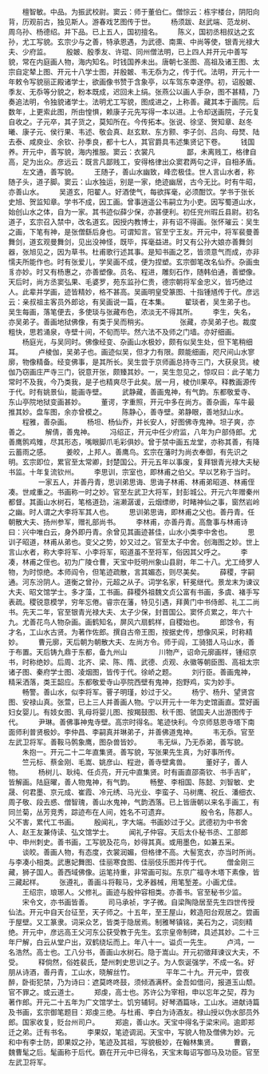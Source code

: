 <!-- { "loadSidebar": true } -->
　　檀智敏。中品。为振武校尉。窦云：师于董伯仁。僧悰云：栋宇楼台，阴阳向背，历观前古，独见斯人。游春戏艺图传于世。
　　杨须跋、赵武端、范龙树、周乌孙、杨德绍。并下品。已上五人，国初擅名。
　　陈义，国初丞相叔达之玄孙，尤工写貌。玄宗少与之善，特承恩遇，为武德、南熏、中尚等使，银青光禄大夫、少府监。
　　殷皴、殷季友、许琨、同州僧法明，已上四人并开元中善写貌，常在内庭画人物，海内知名。时钱国养未出。唐朝七圣图、高祖及诸王图、太宗自定辇上图、开元十八学士图，并殷皴、韦无忝为之，传于代。法明，开元十一年敕令写貌丽正殿诸学士，欲画像书赞于含象亭，以车驾东幸遂停。初，诏殷皴、季友、无忝等分貌之，粉本既成，迟回未上绢。张燕公以画人手杂，图不甚精，乃奏追法明，令独貌诸学士。法明尤工写貌，图成进之，上称善。藏其本于画院。后数年，上更索此图，所由惶惧，赖康子元先写得一本以进。上令却送画院，子元复自收之。子元卒，其子货之，莫知所在。今传拓本。张说、徐坚、贺知章、赵冬曦、康子元、侯行果、韦述、敬会真、赵玄默、东方颢、李子剑、吕向、母燹、陆去泰、咸庾业、余钦、孙季良，都十七人，其官爵具韦述集贤记下卷。
　　钱国养。开元中，善写貌，海内推服。窦云：衣裳凡
　　
　　鄙，未离贱工，格律自高，足为出众。彦远云：既言凡鄙贱工，安得格律出众窦君两句之评，自相矛盾。
　　左文通，善写貌。
　　王随子，善山水幽致，峰峦极佳。世人言山水者，称随子头，道子脚。窦云：山水独运，别是一家，绝迹幽居，古今无比。时有牛昭，亦善山水。
　　吴道玄，阳翟人。好酒使气，每欲挥毫，必须酣饮。学书于张长史旭、贺监知章。学书不成，因工画。曾事逍遥公韦嗣立为小吏。因写蜀道山水，始创山水之体，自为一家。其书迹似薛少保，亦甚便利。初任兖州瑕丘县尉。初名道子，玄宗召入禁中，改名道玄。因授内教博士，非有诏不得画。张怀璀云：吴生之画，下笔有神，是张僧繇后身也。可谓知言。官至宁王友。开元中，将军裴曼善舞剑，道玄观曼舞剑，见出没神怪，既毕，挥毫益进。时又有公孙大娘亦善舞剑器，张旭见之，因为草书。杜甫歌行述其事。是知书画之艺，皆须意气而成，亦非懦夫所能作也。时有张爱儿，学吴画不成，便为捏塑。玄宗御笔改名仙乔。杂画虫豸亦妙。时又有杨惠之，亦善塑像。员名、程进，雕刻石作，随韩伯通，善塑像。天后时，尚方丞窦弘果、毛婆罗，苑东监孙仁贵，德宗朝将军金忠义，皆巧绝过人。此辈并学画，迹皆精妙，格不甚高。吴画明皇受篆图、十指锺馗传于代。彦远云：亲叔祖主客员外郎谂，有吴画说一篇，在本集。
　　翟琰者，吴生弟子也。吴生每画，落笔便去，多使琰与张藏布色，浓淡无不得其所。
　　李生，失名，亦吴弟子。善画地狱佛像，有类于吴而稍劣。
　　
　　张藏，亦吴弟子也。裁度粗快，思若涌泉，寺壁十间，不旬而毕。然六法不及师之门墙。亦好细画。
　　杨庭光，与吴同时。佛像经变、杂画山水极妙，颇有似吴生处，但下笔稍细耳。
　　卢棱伽，吴弟子也。画迹似吴，但才力有限。颇能细画，咫尺间山水寥廓，物像精备。经变佛事，是其所长。吴生尝于京师画总持寺三门，大获泉货。棱伽乃窃画庄严寺三门，锐意开张，颇臻其妙。一，吴生忽见之，惊叹曰：此子笔力常时不及我，今乃类我，是子也精爽尽于此矣。居一月，棱仂Ⅱ果卒。释教画源传于代。时有姚景仙，能画寺壁。
　　武静藏，善画鬼神，有气韵。东都敬爱寺、东山亭院地狱变画甚妙。
　　董谔，字重照，开元中多在尚方。善杂画，车牛最推其妙。盘车图，余亦曾模之。
　　陈静心，善寺壁。弟静眼，善地狱山水。
　　程雅，善杂画。
　　杨坦、杨仙乔，并长安人，好图佛寺鬼神。坦子爽，亦善之。
　　解倩，善鬼神。
　　冯绍正，开元中任少府监，八年为户部侍郎。尤善鹰鹘鸡雉，尽其形态，嘴眼脚爪毛彩俱妙。曾于禁中画五龙堂，亦称其善，有降云蓄雨之感。
　　姜皎，上邦人。善鹰鸟。玄宗在藩时为尚衣奉御，有先识之明。玄宗即位，累官至太常卿，封楚国公。开元五年以事废，复拜银青光禄大夫秘书监。十年复流钦州。
　　李思训，宗室也，即林甫之伯父。早以艺称于当时。
　　
　　一家五人，并善丹青，思训弟思诲、思诲子林甫、林甫弟昭道、林甫侄凑。世咸重之。书画称一时之妙。官至左武卫大将军，封彭城公。开元六年赠秦州都督。其画山水树石，笔格道劲，湍濑潺谖，云烟缥缈，时睹神仙之事，窗然岩岭之幽。时人谓之大李将军其人也。
　　思训弟思诲，即林甫之父也。善丹青。任朝散大夫、扬州参军，赠礼部尚书。
　　李林甫，亦善丹青。高詹事与林甫诗曰：兴中唯白云，身外即丹青。余曾见其画迹甚佳，山水小类李中舍也。
　　思训子昭道，林甫从弟也。变父之势，妙又过之。官至太子中舍。创海图之妙。世上言山水者，称大李将军、小李将军，昭道虽不至将军，俗因其父呼之。
　　李凑，林甫之侄也。初为广陵仓曹，天宝中贬明州象山县尉，年二十八。尤工绮罗人物，为时惊绝。本师阎令，但笔迹疏散，言其媚态，则尽美矣。
　　薛稷，字嗣通。河东汾阴人。道衡之曾孙，元超之从子。词学名家，轩冕继代。景龙末为谏议大夫、昭文馆学士。多才藻，工书画。薛稷外祖魏文贞公富有书画，多虞、褚手写表疏。稷锐意模学，穷年忘倦。睿宗在藩，特见引遇，拜黄门中书侍郎、礼工二尚书。先天二年，官至银青光禄大夫、太子少保，封晋国公。窦怀贞累之，年六十九。尤善花鸟人物杂画。画鹤知名，屏风六扇鹤样，自稷始也。
　　郎馀令，有才名，工山水古贤。为著作佐郎。撰自古帝王图，按据史传，想像风采，时称精妙。
　　曹元廓，天后朝为朝散大夫、左尚方令。师于阎，工骑猎人马山水，善于布置。天后铸九鼎于东都，备九州山
　　
　　川物产，诏命元廓画样，锺绍京书，时称绝妙。后周、北齐、梁、陈、隋、武德、贞观、永徽等朝臣图、高祖太宗诸子图、秦府学士图、凌烟图，皆传于代。徐峤之题。
　　刘行臣。善画鬼神，精采洒落，类王韶应。东都敬爱寺山亭院西壁有鬼神，抱野鸡，实为妙手。
　　畅警。善山水，似李将军。罾子明瑾，妙过于父。
　　杨宁、杨升、望贤宫图、安禄山真。张萱，已上三人并善画人物。宁以开元十一年为史馆画直。萱好画妇女婴儿。有妓女图、乳母将婴儿图、按羯鼓图、秋千图、虢国夫人出游图传于代。
　　尹琳。善佛事神鬼寺壁。高宗时得名。笔迹快利。今京师慈恩寺塔下南面师利普贤极妙。李仲昌、李嗣真并琳弟子，并善佛道鬼神。
　　韦无忝。官至左武卫将军。善鞍马鹘象鹰，图杂兽皆妙。
　　韦无纵，乃无忝弟，善写貌。
　　朱抱一。开元二十二年直集贤。善写貌，写张果先生真，为好事所传。
　　竺元标、蔡金刚、毛嵩、姚彦山、程逊，善寺壁禽兽。
　　董好子，善人物。
　　杨树儿、耿纯、任贞亮，开元中直集贤。时有画直邵斋钦、书手吉旷，皆解画。陆庭曜，善人物鬼神，有气韵。
　　畅整、李相国、陈懿、刘智敏、史晟、何君墨、京元成、崔霞、冷元绣、马光业、李蛮子、马树鹰、祝丘、潘细衣、周子敬、段去惑、僧智瑰，善山水鬼神，气韵洒落。已上皆唐朝以来名手画工，有同兰菊，丛芳竞秀，踪迹布在人间，姓名不可遗弃。
　　
　　殷令名，陈郡人。父不害，累代工书画。
　　殷闻礼，字大端。书画妙过于父。武德初为中书舍人、赵王友兼侍读、弘文馆学士。
　　闻礼子仲容。天后太仆秘书丞、工部郎中、申州刺史。善书画，工写貌及花鸟，妙得其真。或用墨色，如兼五采。
　　谈皎。善画人物，有态度，衣裳润媚，但格律不高。大髻宽衣，亦当时所尚。与李凑小相类。武惠妃舞图、佳丽寒食图、佳丽伎乐图并传于代。
　　僧金刚三藏，狮子国人。善西域佛像。运笔持重，非常画可拟。东京广福寺木塔下素像，皆三藏起样。
　　张遵礼，善画斗将鞍马，戈矛器械，用笔堑差。小画尤佳。
　　王绍宗，琅琊人。父修礼。画迹与殷仲容相类。亦善书。官至秘书少监。
　　宋令文，亦书画皆善。
　　司马承祯，字子微。自梁陶隐居至先生四世传授仙法。开元中自天台征至，天子师之。十五年，至王屋山，敕造阳台观居之。尝画于屋壁。又工篆隶。词采众艺，皆类于隐居焉。制雅琴镇铭，美石为之，词刻精绝。开元中，彦远高王父河东公获受教于先生。玄宗皇帝制碑，具述其妙。二十三年尸解，白云从堂户出，双鹤绕坛而上。年八十一。谥贞一先生。
　　卢鸿，一名浩然。高士也。工八分书，善画山水树石。隐于嵩山。开元初徵拜谏议大夫，不受。
　　释倘然，俗姓裴氏，楚州刺史思训之子。为人恢诞强学，不成一名。好朋从诗酒，善丹青，工山水，晓解丝竹。
　　
　　平年二十九。开元中，尝夜醉，卧街犯禁，乃为诗曰：遮莫咚咚鼓，须倾酒满杯。金吾如借问，报道玉山颓。官不罪之。或云道士。
　　郑虔，高士也。苏许公为宰相，申以忘年之契，荐为著作郎。开元二十五年为广文馆学士。饥穷辅轲。好琴酒篇咏，工山水。进献诗篇及书画，玄宗御笔题目：郑虔三绝。与杜甫、李白为诗酒友。禄山授以伪水部员外郎。国家收复，贬台州司户。
　　郑逾，善山水。天宝中得名于梁宋间。逾即郑迁之弟。迁有书名。
　　李果奴，笔迹调润。天宝中，写貌人物及僧佛为妙。元和中有李士防，即果奴之孙，笔迹及其祖，写貌极妙，在翰林集贤。
　　曹霸，魏曹髦之后。髦画称于后代。霸在开元中已得名，天宝末每诏写御马及功臣。官至左武卫将军。
